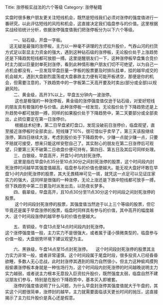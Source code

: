 Title:  涨停板实战法的六个等级
Category: 涨停秘籍

实盘时很多散户朋友更关注短线机会，既然是短线我们必须对涨停的强度值进行一番研究，以此评估短线的风险和机会，这直接决定我们临盘参与的价值。这里根据实战经验统计分析，依据涨停强度值我们把涨停板分为以下六个等级。  

　　一、钻石级，开盘一字板。  
  　这无疑是最强的涨停板，主力以一种毫不讲理的方式拉升股价，气吞山河的扫货方式足以彰显主力资金的强大，遇到这种钻石级的涨停板，无论股价处于上涨趋势还是下降趋势短线都可放胆一搏。这里提醒朋友们一下，这种涨停板早盘集合竞价时主力就以巨量封单死封涨停，看到此种情形散户朋友们切不可绝望，以为自己一点机会都没有，一旦发现早盘巨量一字板的股票要及时排队挂单，挂的越早成交的机会越大，遇到大盘剧烈震荡或大盘暴跌主力便有可能开板诱空，那便是你的机会，但需要注意的，下跌趋势中的一字板第二天高开要及时卖出(部分或全部)以规避风险。  
　　二、黄金级，高开3%以上，早盘五分钟内一波涨停。  
　  　这也是极强的一种涨停板，黄金级的涨停强度值仅逊于钻石级，对爱好短线的朋友具有极强的参与价值。此种涨停板一经发现，无论股价处于下降趋势还是上升趋势中都可放胆一搏，同样的如果股价处于下降趋势中，第二天要部分或全部卖出，止损位要定在第一日涨停价。  
　  　根据战术纪律，第二日早盘紧盯盘口，发现没破前日涨停价，临盘观望，直至接近涨停板时全部卖出，短线赚了10%，很可惜似乎卖早了，第三天该股继续涨停，第四日继续大涨，考虑到股价处于下降趋势中，少赚一点就少赚一点，只要不赔就可接受，想来只能这样安慰自己了。其实耐心的朋友在第二日涨停后可观望，只要第三天不破第二日收盘价便可持有，第四日、第五日及其后可同样处理。  
　　三、白银级，早盘高开，开盘1小时内封死涨停。  
　　这里是指在早盘9点35分至10点30分之间封死涨停的股票，这个时间段内封死涨停时间越早其强度值越高，临盘参与的价值也便越大。能无视大盘好坏敢在早盘1小时内封死涨停的股票，其大无畏精神可见一斑，就凭这一点足可以见证庄家实力的强大，这同样是很强的一种涨停，无论上涨还是下跌中短线都可放手一搏，但下跌趋势中第二日要及时派发出去，以防夜长梦多。  
　　四、翡翠级，早盘高开，且10点30分至11点30分这个时间段之间封死涨停的股票。  
　  　这个时间段封死涨停的股票，其强度值当然逊于以上三个等级的股票，但它毕竟还是属于早盘涨停的股票，临盘时同样具有参与的价值，其中高开的幅度越大、这个时间段涨停的越早参与的价值也便越大。  

　　五、青铜级，午盘13点至14点时间段内封死涨停。  
这个涨停强度值一般，主力实力不是很强大，或者属于谨小慎微类型的，临盘参与价值一般，大盘弱势环境下建议观望为主。

　　六、黑铁级，午盘14点至15点封死涨停。  　这个时间段封死涨停的股票其主力实力非常一般，或者非常谨慎。这个时间段属于尾盘时段，很多投资人已经昏昏欲睡，多数人无心恋战，此时封涨停其遇到的阻力自然很小，但主力这种偷鸡摸狗般偷袭涨停板本身就是一种怯场行为，这个时间段内封死涨停的时间越晚说明主力实力越弱，或者说主力根本无意投入巨资拉升股价，既然强度太弱，临盘自然不建议朋友们参与，特别是在股价下降趋势中，基本买入即被套。  
　　涨停的强度值说明了什么问题，为什么早盘封涨停其强度值就大于午盘的，其实这个问题很简单，涨停封的越早，主力就需要面临该天更长时间的抛压，这直接揭示了主力拉升股价是真心还是假意。  

